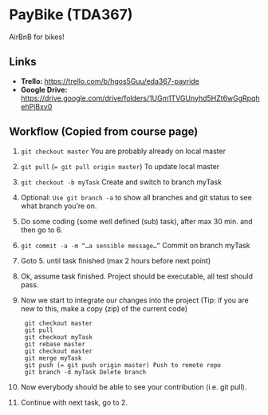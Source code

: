 # PayBike (TDA367)
AirBnB for bikes!
## Links
* **Trello:** https://trello.com/b/hgos5Guu/eda367-payride
* **Google Drive:** https://drive.google.com/drive/folders/1UGm1TVGUnyhd5HZt6wGgRpqhehPjBxv0
## Workflow (Copied from course page)
1. ```git checkout master``` You are probably already on local master
2. ```git pull``` (```= git pull origin master```) To update local master
3. ```git checkout -b myTask``` Create and switch to branch myTask
4. Optional: ```Use git branch -a``` to show all branches and git status to see what branch you’re on.
5. Do some coding (some well defined (sub) task), after max 30 min. and then go to 6.
6. ```git commit -a -m “…a sensible message…”``` Commit on branch myTask
7. Goto 5. until task finished (max 2 hours before next point)
8. Ok, assume task finished. Project should be executable, all test should pass.
9. Now we start to integrate our changes into the project (Tip: if you are new to this, make a copy (zip) of the current code)
		
        git checkout master
        git pull
        git checkout myTask
        git rebase master
        git checkout master
        git merge myTask
        git push (= git push origin master) Push to remote repo
        git branch -d myTask Delete branch
10. Now everybody should be able to see your contribution (i.e. git pull).
11. Continue with next task, go to 2.
